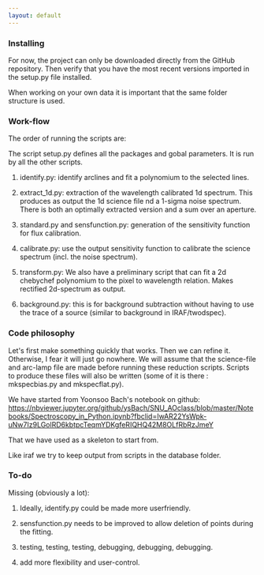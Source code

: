```yaml
---
layout: default
---
```


### Installing

For now, the project can only be downloaded directly from the GitHub repository. Then verify that you have the most recent versions imported in the setup.py file installed. 

When working on your own data it is important that the same folder structure is used. 

### Work-flow

The order of running the scripts are:

The script setup.py defines all the packages and gobal parameters. It is run by all the other scripts.


1) identify.py: identify arclines and fit a polynomium to the selected lines. 


2) extract_1d.py: extraction of the wavelength calibrated 1d spectrum. This produces as output the 1d science file nd a 1-sigma noise spectrum. There is both an optimally extracted version and a sum over an aperture.


3) standard.py and sensfunction.py: generation of the sensitivity function for flux calibration.


4) calibrate.py: use the output sensitivity function to calibrate the science spectrum (incl. the noise spectrum).


5) transform.py: We also have a preliminary script that can fit a 2d chebychef polynomium to the pixel to wavelength relation. Makes rectified 2d-spectrum as output. 


6) background.py: this is for background subtraction without having to use the trace of a source (similar to background in IRAF/twodspec).


### Code philosophy

Let's first make something quickly that works. Then we can refine it. Otherwise, I fear it will just go nowhere. We will assume that the science-file and arc-lamp file are made before running these reduction scripts. Scripts to produce these files will also be written (some of it is there : mkspecbias.py and mkspecflat.py). 

We have started from Yoonsoo Bach's notebook on github:
https://nbviewer.jupyter.org/github/ysBach/SNU_AOclass/blob/master/Notebooks/Spectroscopy_in_Python.ipynb?fbclid=IwAR22YsWpk-uNw7Iz9LGolRD6kbtpcTeqmYDKgfeRIQHQ42M8OLfRbRzJmeY

That we have used as a skeleton to start from.

Like iraf we try to keep output from scripts in the database folder.

### To-do

Missing (obviously a lot):
1) Ideally, identify.py could be made more userfriendly.

2) sensfunction.py needs to be improved to allow deletion of points during the fitting.

3) testing, testing, testing, debugging, debugging, debugging.

4) add more flexibility and user-control.

<!--- Text can be **bold**, _italic_, or ~~strikethrough~~. 
[Link to another page](./another-page.html). 
There should be whitespace between paragraphs. 
There should be whitespace between paragraphs. We recommend including a README, or a file with information about your project.
# Header 1
This is a normal paragraph following a header. GitHub is a code hosting platform for version control and collaboration. It lets you and others work together on projects from anywhere.
## Header 2
> This is a blockquote following a header.
>
> When something is important enough, you do it even if the odds are not in your favor.
### Header 3 --->
<!--- #### Header 4
*   This is an unordered list following a header.
*   This is an unordered list following a header.
*   This is an unordered list following a header.
##### Header 5
1.  This is an ordered list following a header.
2.  This is an ordered list following a header.
3.  This is an ordered list following a header.
###### Header 6
| head1        | head two          | three |
|:-------------|:------------------|:------|
| ok           | good swedish fish | nice  |
| out of stock | good and plenty   | nice  |
| ok           | good `oreos`      | hmm   |
| ok           | good `zoute` drop | yumm  |
### There's a horizontal rule below this.
* * *
### Here is an unordered list:
*   Item foo
*   Item bar
*   Item baz
*   Item zip
### And an ordered list:
1.  Item one
1.  Item two
1.  Item three
1.  Item four
### And a nested list:
- level 1 item
  - level 2 item
  - level 2 item
    - level 3 item
    - level 3 item
- level 1 item
  - level 2 item
  - level 2 item
  - level 2 item
- level 1 item
  - level 2 item
  - level 2 item
- level 1 item
### Small image
![Octocat](https://github.githubassets.com/images/icons/emoji/octocat.png)
### Large image
![Branching](https://guides.github.com/activities/hello-world/branching.png)
### Definition lists can be used with HTML syntax.
<dl>
<dt>Name</dt>
<dd>Godzilla</dd>
<dt>Born</dt>
<dd>1952</dd>
<dt>Birthplace</dt>
<dd>Japan</dd>
<dt>Color</dt>
<dd>Green</dd>
</dl> 
--->
